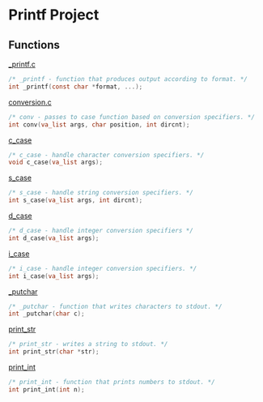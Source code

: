 # Printf Project

## Functions

[_printf.c](../printf.c)
```c
/* _printf - function that produces output according to format. */
int _printf(const char *format, ...);
```

[conversion.c](../printf/conversion.c)
```c
/* conv - passes to case function based on conversion specifiers. */
int conv(va_list args, char position, int dircnt);
```

[c_case](../printf/c_case.c)
```c
/* c_case - handle character conversion specifiers. */
void c_case(va_list args);
```

[s_case](../printf/s_case.c)
```c
/* s_case - handle string conversion specifiers. */
int s_case(va_list args, int dircnt);
```

[d_case](../printf/d_case.c)
```c
/* d_case - handle integer conversion specifiers */
int d_case(va_list args);
```

[i_case](../printf/i_case.c)
```c
/* i_case - handle integer conversion specifiers. */
int i_case(va_list args);
```

[_putchar](../printf/putchar.c)
```c
/* _putchar - function that writes characters to stdout. */
int _putchar(char c);
```

[print_str](../printf/print_str.c)
```c
/* print_str - writes a string to stdout. */
int print_str(char *str);
```

[print_int](../printf/print_int.c)
```c
/* print_int - function that prints numbers to stdout. */
int print_int(int n);
```